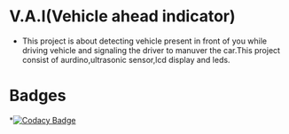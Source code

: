 # V.A.I(Vehicle ahead indicator)
* This project is about detecting vehicle present in front of you while driving vehicle and signaling the driver to manuver the car.This project consist of aurdino,ultrasonic sensor,lcd display and leds.
# Badges
*[![Codacy Badge](https://app.codacy.com/project/badge/Grade/1ae05e77296b4fbb9f0190eb072e8ea0)](https://www.codacy.com/gh/vinayvmathad/M2-EmbSys/dashboard?utm_source=github.com&amp;utm_medium=referral&amp;utm_content=vinayvmathad/M2-EmbSys&amp;utm_campaign=Badge_Grade)
